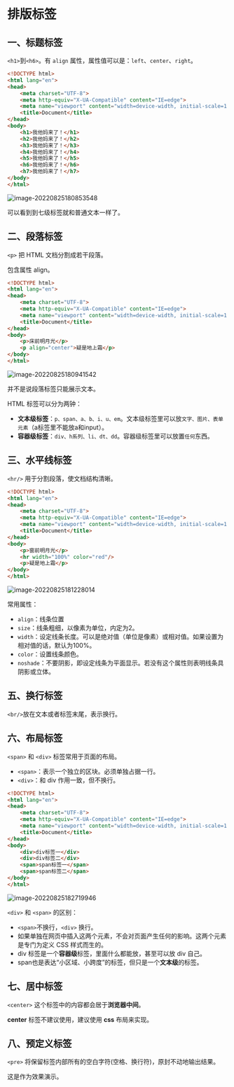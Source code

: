 # 排版标签

## 一、标题标签

`<h1>`到`<h6>`。有 `align` 属性，属性值可以是：`left`、`center`、`right`。

```html
<!DOCTYPE html>
<html lang="en">
<head>
    <meta charset="UTF-8">
    <meta http-equiv="X-UA-Compatible" content="IE=edge">
    <meta name="viewport" content="width=device-width, initial-scale=1.0">
    <title>Document</title>
</head>
<body>
    <h1>我他妈来了！</h1>
    <h2>我他妈来了！</h2>
    <h3>我他妈来了！</h3>
    <h4>我他妈来了！</h4>
    <h5>我他妈来了！</h5>
    <h6>我他妈来了！</h6>
    <h7>我他妈来了！</h7>
</body>
</html>
```

![image-20220825180853548](https://raw.githubusercontent.com/MatubCA/Image/main/img/202208251808579.png)

可以看到到七级标签就和普通文本一样了。

## 二、段落标签

`<p>` 把 HTML 文档分割成若干段落。

包含属性 align。

```html
<!DOCTYPE html>
<html lang="en">
<head>
    <meta charset="UTF-8">
    <meta http-equiv="X-UA-Compatible" content="IE=edge">
    <meta name="viewport" content="width=device-width, initial-scale=1.0">
    <title>Document</title>
</head>
<body>
    <p>床前明月光</p>
    <p align="center">疑是地上霜</p>
</body>
</html>
```

![image-20220825180941542](https://raw.githubusercontent.com/MatubCA/Image/main/img/202208251809568.png)

并不是说段落标签只能展示文本。

HTML 标签可以分为两钟：

- **文本级标签**：`p、span、a、b、i、u、em`。文本级标签里可以放`文字、图片、表单元素`（a标签里不能放a和input）。
- **容器级标签**：`div、h系列、li、dt、dd`。容器级标签里可以放置`任何`东西。

## 三、水平线标签

`<hr/>` 用于分割段落，使文档结构清晰。

```html
<!DOCTYPE html>
<html lang="en">
<head>
    <meta charset="UTF-8">
    <meta http-equiv="X-UA-Compatible" content="IE=edge">
    <meta name="viewport" content="width=device-width, initial-scale=1.0">
    <title>Document</title>
</head>
<body>
    <p>窗前明月光</p>
    <hr width="100%" color="red"/>
    <p>疑是地上霜</p>
</body>
</html>
```

![image-20220825181228014](https://raw.githubusercontent.com/MatubCA/Image/main/img/202208251812040.png)

常用属性：

- `align`：线条位置
- `size`：线条粗细，以像素为单位，内定为2。
- `width`：设定线条长度。可以是绝对值（单位是像素）或相对值。如果设置为相对值的话，默认为100%。
- `color`：设置线条颜色。
- `noshade`：不要阴影，即设定线条为平面显示。若没有这个属性则表明线条具阴影或立体。

## 五、换行标签

`<br/>`放在文本或者标签末尾，表示换行。

## 六、布局标签

`<span>` 和 `<div>` 标签常用于页面的布局。

- `<span>`：表示一个独立的区块。必须单独占据一行。
- `<div>`：和 div 作用一致，但不换行。

```html
<!DOCTYPE html>
<html lang="en">
<head>
    <meta charset="UTF-8">
    <meta http-equiv="X-UA-Compatible" content="IE=edge">
    <meta name="viewport" content="width=device-width, initial-scale=1.0">
    <title>Document</title>
</head>
<body>
    <div>div标签一</div>
    <div>div标签二</div>
    <span>span标签一</span>
    <span>span标签二</span>
</body>
</html>
```



![image-20220825182719946](https://raw.githubusercontent.com/MatubCA/Image/main/img/202208251827973.png)

`<div>` 和 `<span>` 的区别：

- `<span>`不换行，`<div>` 换行。
- 如果单独在网页中插入这两个元素，不会对页面产生任何的影响。这两个元素是专门为定义 CSS 样式而生的。
- div 标签是一个**容器级**标签，里面什么都能放，甚至可以放 div 自己。
- span也是表达“小区域、小跨度”的标签，但只是一个**文本级**的标签。

## 七、居中标签

`<center>` 这个标签中的内容都会居于**浏览器中间**。

**center** 标签不建议使用，建议使用 **css** 布局来实现。

## 八、预定义标签

`<pre>` 将保留标签内部所有的空白字符(空格、换行符)，原封不动地输出结果。

这是作为效果演示。

